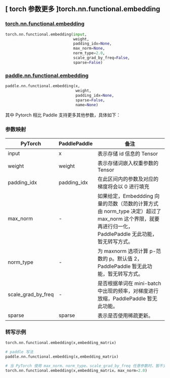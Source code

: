 ## [ torch 参数更多 ]torch.nn.functional.embedding
### [torch.nn.functional.embedding](https://pytorch.org/docs/stable/generated/torch.nn.functional.embedding.html?highlight=torch+nn+functional+embedding#torch.nn.functional.embedding)

```python
torch.nn.functional.embedding(input,
                              weight,
                              padding_idx=None,
                              max_norm=None,
                              norm_type=2.0,
                              scale_grad_by_freq=False,
                              sparse=False)
```
### [paddle.nn.functional.embedding](https://www.paddlepaddle.org.cn/documentation/docs/zh/api/paddle/nn/functional/embedding_cn.html#embedding)

```python
paddle.nn.functional.embedding(x,
                               weight,
                               padding_idx=None,
                               sparse=False,
                               name=None)
```

其中 Pytorch 相比 Paddle 支持更多其他参数，具体如下：
### 参数映射
| PyTorch       | PaddlePaddle | 备注                                                   |
| ------------- | ------------ | ------------------------------------------------------ |
| input     | x            | 表示存储 id 信息的 Tensor  |
| weight     | weight            | 表示存储词嵌入权重参数的 Tensor  |
| padding_idx     | padding_idx            | 在此区间内的参数及对应的梯度将会以 0 进行填充  |
| max_norm      | -            | 如果给定，Embeddding 向量的范数（范数的计算方式由 norm_type 决定）超过了 max_norm 这个界限，就要再进行归一化，PaddlePaddle 无此功能，暂无转写方式。  |
| norm_type     | -            | 为 maxnorm 选项计算 p-范数的 p。默认值 2，PaddlePaddle 暂无此功能，暂无转写方式。  |
| scale_grad_by_freq | -       | 是否根据单词在 mini-batch 中出现的频率，对梯度进行放缩，PaddlePaddle 暂无此功能。  |
| sparse     | sparse            | 表示是否使用稀疏更新。  |

### 转写示例
```python
torch.nn.functional.embedding(x,embedding_matrix)

# paddle 写法
paddle.nn.functional.embedding(x,embedding_matrix)

# 当 PyTorch 使用 max_norm、norm_type、scale_grad_by_freq 任意参数时，暂不支持转写
torch.nn.functional.embedding(x,embedding_matrix，max_norm=2.0)
```
